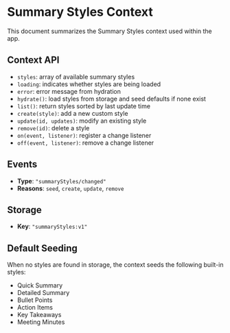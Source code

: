 # Summary Styles Context

This document summarizes the Summary Styles context used within the app.

## Context API
- `styles`: array of available summary styles
- `loading`: indicates whether styles are being loaded
- `error`: error message from hydration
- `hydrate()`: load styles from storage and seed defaults if none exist
- `list()`: return styles sorted by last update time
- `create(style)`: add a new custom style
- `update(id, updates)`: modify an existing style
- `remove(id)`: delete a style
- `on(event, listener)`: register a change listener
- `off(event, listener)`: remove a change listener

## Events
- **Type**: `"summaryStyles/changed"`
- **Reasons**: `seed`, `create`, `update`, `remove`

## Storage
- **Key**: `"summaryStyles:v1"`

## Default Seeding
When no styles are found in storage, the context seeds the following built-in styles:
- Quick Summary
- Detailed Summary
- Bullet Points
- Action Items
- Key Takeaways
- Meeting Minutes
